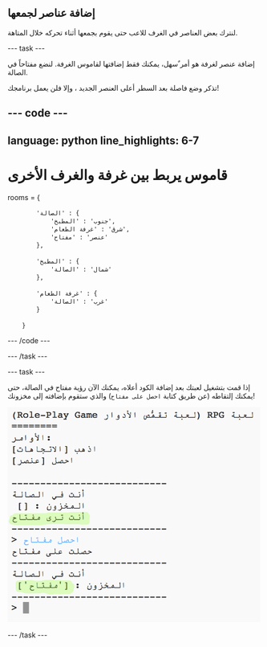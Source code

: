 ## إضافة عناصر لجمعها

لنترك بعض العناصر في الغرف للاعب حتى يقوم بجمعها أثناء تحركه خلال المتاهة.

--- task ---

إضافة عنصر لغرفة هو أمر ٌسهل، يمكنك فقط إضافتها لقاموس الغرفة. لنضع مفتاحاً في الصالة.

تذكر وضع فاصلة بعد السطر أعلى العنصر الجديد ، وإلا فلن يعمل برنامجك!

--- code ---
---
language: python
line_highlights: 6-7
---

# قاموس يربط بين غرفة والغرف الأخرى

rooms = {

            'الصالة' : {
                'جنوب' : 'المطبخ',
                'شرق' : 'غرفة الطعام',
                'عنصر' : 'مفتاح'
            },
    
            'المطبخ' : {
                'شمال' : 'الصالة'
            },
    
            'غرفة الطعام' : {
                'غرب' : 'الصالة'
            }
    
        }
    

--- /code ---

--- /task ---

--- task ---

إذا قمت بتشغيل لعبتك بعد إضافة الكود أعلاه، يمكنك الآن رؤية مفتاح في الصالة، حتى يمكنك إلتقاطه (عن طريق كتابة `احصل على مفتاح`) والذي ستقوم بإضافته إلى مخزونك!

![لقطة الشاشة](images/rpg-key-test.png)

--- /task ---